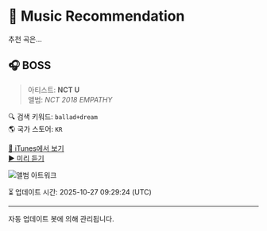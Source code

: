 
# 🎵 Music Recommendation

추천 곡은...

## 🎧 BOSS  
> 아티스트: **NCT U**  
> 앨범: _NCT 2018 EMPATHY_  

🔍 검색 키워드: `ballad+dream`  
🌎 국가 스토어: `KR`

[🔗 iTunes에서 보기](https://music.apple.com/kr/album/boss/1358690306?i=1358690826&uo=4)  
[▶️ 미리 듣기](https://audio-ssl.itunes.apple.com/itunes-assets/AudioPreview115/v4/c9/9d/0a/c99d0ab8-6906-5afd-0205-c2ab1292e0cc/mzaf_1873194750677102708.plus.aac.p.m4a)

![앨범 아트워크](https://is1-ssl.mzstatic.com/image/thumb/Music115/v4/4b/3c/67/4b3c67ba-2721-19ce-424d-6742f420e800/NCT2018_EMPATHY_COVER_4000x4000px_1.jpg/100x100bb.jpg)

⏳ 업데이트 시간: 2025-10-27 09:29:24 (UTC)

---
자동 업데이트 봇에 의해 관리됩니다.
